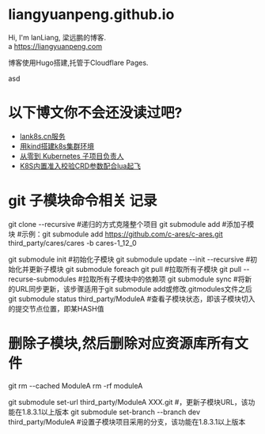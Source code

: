 # liangyuanpeng.github.io
<!-- [![Build Status](https://travis-ci.com/liangyuanpeng/liangyuanpeng.github.io.svg?branch=source)](https://travis-ci.com/liangyuanpeng/liangyuanpeng.github.io) -->
Hi, I'm lanLiang, 梁远鹏的博客.    
a
https://liangyuanpeng.com


博客使用Hugo搭建,托管于Cloudflare Pages.

asd

# 以下博文你不会还没读过吧?

- [lank8s.cn服务](https://liangyuanpeng.com/post/service-lank8s.cn/)
- [用kind搭建k8s集群环境](https://liangyuanpeng.com/post/run-k8s-with-kind/)
- [从零到 Kubernetes 子项目负责人](https://liangyuanpeng.com/post/from-zero-to-kubernets-subproject-lead/)
- [K8S内置准入校验CRD参数配合lua起飞](https://liangyuanpeng.com/post/k8s-validating-admission-policy-with-crdparam-lua/)

# git 子模块命令相关 记录 

git clone <repository> --recursive #递归的方式克隆整个项目
git submodule add <repository> <path> #添加子模块
#示例：git submodule add https://github.com/c-ares/c-ares.git  third_party/cares/cares -b cares-1_12_0
 
git submodule init #初始化子模块
git submodule update --init --recursive #初始化并更新子模块
git submodule foreach git pull      #拉取所有子模块
git pull --recurse-submodules  #拉取所有子模块中的依赖项
git submodule sync  #将新的URL同步更新，该步骤适用于git submodule add或修改.gitmodules文件之后
git submodule status third_party/ModuleA    #查看子模块状态，即该子模块切入的提交节点位置，即某HASH值
 
# 删除子模块,然后删除对应资源库所有文件  

git rm --cached ModuleA
rm -rf moduleA
 
git submodule set-url third_party/ModuleA XXX.git #，更新子模块URL，该功能在1.8.3.1以上版本
git submodule set-branch --branch dev third_party/ModuleA   #设置子模块项目采用的分支，该功能在1.8.3.1以上版本

